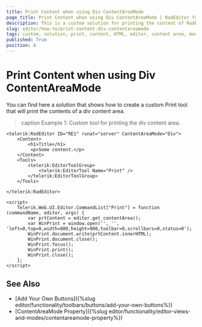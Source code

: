 ```yaml
---
title: Print Content when using Div ContentAreaMode
page_title: Print Content when using Div ContentAreaMode | RadEditor for ASP.NET AJAX Documentation
description: This is a custom solution for printing the content of RadEditor with Dov ContentAreaMode
slug: editor/how-to/print-content-div-contentareamode
tags: custom, solution, print, content, HTML, editor, content area, mode, contentareamode, div
published: True
position: 8
---
```


# Print Content when using Div ContentAreaMode

You can find here a solution that shows how to create a custom Print tool that will print the contents of a div content area. 

>caption Example 1: Custom tool for printing the div content area.

````ASP.NET
<telerik:RadEditor ID="RE1" runat="server" ContentAreaMode="Div">
    <Content>
        <h1>Title</h1>
         <p>Some content.</p>
    </Content>
    <Tools>
        <telerik:EditorToolGroup>
            <telerik:EditorTool Name="Print" />
        </telerik:EditorToolGroup>
    </Tools>

</telerik:RadEditor>

<script>
    Telerik.Web.UI.Editor.CommandList["Print"] = function (commandName, editor, args) {
        var prtContent = editor.get_contentArea();
        var WinPrint = window.open('', '', 'left=0,top=0,width=800,height=900,toolbar=0,scrollbars=0,status=0');
        WinPrint.document.write(prtContent.innerHTML);
        WinPrint.document.close();
        WinPrint.focus();
        WinPrint.print();
        WinPrint.close();
    };
</script>

````

## See Also

* [Add Your Own Buttons]({%slug editor/functionality/toolbars/buttons/add-your-own-buttons%})
* [ContentAreaMode Property]({%slug editor/functionality/editor-views-and-modes/contentareamode-property%})
